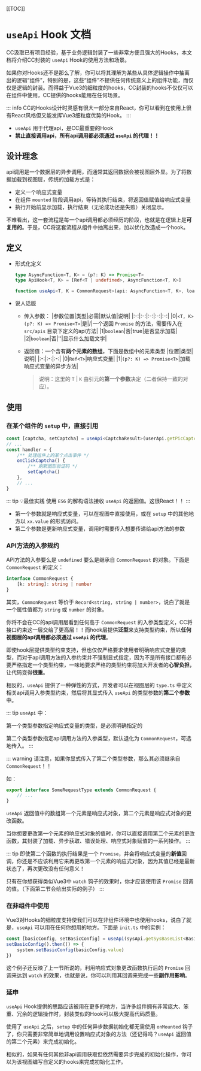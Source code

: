 [[TOC]]

# `useApi` Hook 文档

CC汲取已有项目经验，基于业务逻辑封装了一些非常方便且强大的Hooks，本文档将介绍CC封装的 `useApi` Hook的使用方法和场景。

如果你对Hooks还不是那么了解，你可以将其理解为某些从具体逻辑操作中抽离出的逻辑“组件”，特别的是，这些“组件”不提供任何传统意义上的组件功能，而仅仅是逻辑的封装。而得益于Vue3的细粒度的hooks，CC封装的hooks不仅仅可以在组件中使用，CC提供的hooks能用在任何场景。

::: info
CC的Hooks设计时灵感有很大一部分来自React，你可以看到在使用上很有React风格但又能发挥Vue3细粒度优势的Hook。
:::

- `useApi` 用于代理api，是CC最重要的Hook
- **禁止直接调用api，所有api调用都必须通过 `useApi` 的代理！！**

## 设计理念

api调用是一个数据层的异步调用，而通常其返回数据会被视图层外显。为了将数据加载到视图层，传统的加载方式是：

- 定义一个响应式变量
- 在组件 `mounted` 阶段调用api，等待其执行结束，将返回值赋值给响应式变量
- 执行开始前显示加载，执行结束（无论成功还是失败）关闭显示。

不难看出，这一套流程是每一个api调用都必须经历的阶段，也就是在逻辑上是**可复用的**。于是，CC将这套流程从组件中抽离出来，加以优化改造成一个hook。

## 定义

- 形式化定义

    ```ts
    type AsyncFunction<T, K> = (p?: K) => Promise<T>
    type ApiHook<T, K> = [Ref<T | undefined>, AsyncFunction<T, K>]

    function useApi<T, K = CommonRequest>(api: AsyncFunction<T, K>, loading?: boolean, loadingText?: string): ApiHook<T, K> 
    ```

- 说人话版
  - 传入参数：
    |参数位置|类型|必需|默认值|说明|
    |:-:|:-:|:-:|:-:|:-:|
    |0|`<T, K>(p?: K) => Promise<T>`|是|/|一个返回 `Promise` 的方法，需要传入在 `src/apis` 目录下定义的api方法|
    |1|`boolean`|否|true|是否显示加载|
    |2|`boolean`|否|''|显示什么加载文字|
  - 返回值：一个含有**两个元素的数组**，下面是数组中的元素类型
    |位置|类型|说明|
    |:-:|:-:|:-:|
    |0|`Ref<T>`|响应式变量|
    |1|`(p?: K) => Promise<T>`|加载响应式变量的异步方法|

    > 说明：这里的 `T` | `K` 由引元的**第一个参数**决定（二者保持一致的对应）。

## 使用

### 在某个组件的 `setup` 中，直接引用

```ts
const [captcha, setCaptcha] = useApi<CaptchaResult>(userApi.getPicCaptcha)
// ...
const handler = {
    /** 处理组件上的某个点击事件 */
    onClickCaptcha() {
        /** 刷新图形验证码 */
        setCaptcha()
    },
    // ...
}
```

::: tip :bulb:最佳实践
使用 `ES6` 的解构语法接收 `useApi` 的返回值。这很React！！
:::

- 第一个参数就是响应式变量，可以在视图中直接使用，或在 `setup` 中的其他地方以 `xx.value` 的形式访问。
- 第二个参数是更新响应式变量，调用时需要传入想要传递给api方法的参数

### API方法的入参规约

API方法的入参要么是 `undefined` 要么是继承自 `CommonRequest` 的对象。下面是 `CommonRequest` 的定义：

```ts
interface CommonRequest {
    [k: string]: string | number
}
```

其实，`CommonRequest` 等价于 `Record<string, string | number>`，说白了就是一个属性值都为 `string` 或 `number` 的对象。

你将不会在CC的api调用层看到任何高于 `CommonRequest` 的入参类型定义，CC将接口约束这一层交给了更高层！！而hook层提供**泛型**来支持类型约束，所以**任何视图层的api调用都必须通过 `useApi` 的代理**。

即使hook层提供类型约束支持，但也仅仅严格要求使用者明确响应式变量的类型，而对于api调用方法的入参约束并不强制显式指定，因为不是所有接口都有必要严格指定一个类型约束，一味地要求严格的类型约束将加大开发者的**心智负担**，让代码变得**很重**。

相反的，`useApi` 提供了一种弹性的方式，开发者可以在视图层的 `type.ts` 中定义相关api调用入参类型约束，然后将其显式传入 `useApi` 的类型参数的**第二个参数**中。

::: tip
`useApi` 中：

第一个类型参数指定响应式变量的类型，是必须明确指定的

第二个类型参数指定api调用方法的入参类型，默认退化为 `CommonRequest`，可选地传入。
:::

::: warning
请注意，如果你显式传入了第二个类型参数，那么其必须继承自 `CommonRequest`！！

如：

```ts
export interface SomeRequestType extends CommonRequest {
    // ...
}
```

`useApi` 返回值中的数组第一个元素是响应式对象，第二个元素是响应式对象的更改函数。

当你想要更改第一个元素的响应式对象的值时，你可以直接调用第二个元素的更改函数，其封装了加载、异步获取、错误处理、响应式对象赋值的一系列操作。
:::

::: tip
即使第二个函数的执行结果是一个 `Promise`，并会将响应式变量的**新值**回调，你还是不应该利用它来再更改第一个元素的响应式对象，因为其值已经是最新状态了，再次更改没有任何意义！

只有在你想获得类似Vue3中 `watch` 钩子的效果时，你才应该使用该 `Promise` 回调的值。（下面第二节会给出实际的例子）
:::

### 在非组件中使用

Vue3对Hooks的细粒度支持使我们可以在非组件环境中也使用hooks，说白了就是，`useApi` 可以用在任何你想用的地方。下面是 `init.ts` 中的实例：

```ts
const [basicConfig, setBasicConfig] = useApi(sysApi.getSysBaseList<BasicConfig>) 
setBasicConfig().then(() => {
    system.setBasicConfig(basicConfig.value)
})
```

这个例子还反映了上一节所说的，利用响应式对象更改函数执行后的 `Promise` 回调来达到 `watch` 的效果，也就是说，你可以利用其回调来完成一些**副作用影响**。

### 延申

`useApi` Hook提供的思路应该被用在更多的地方，当许多组件拥有非常庞大、笨重、冗余的逻辑操作时，封装类似的Hook可以极大提高代码质量。

使用了 `useApi` 之后，`setup` 中的任何异步数据初始化都无需使用 `onMounted` 钩子了，你只需要非常简单地调用设置响应式对象的方法（还记得吗？`useApi` 返回值的第二个元素）来完成初始化。

相似的，如果有任何其他非api调用获取但依然需要异步完成的初始化操作，你可以为该视图编写自定义的hooks来完成初始化工作。
